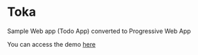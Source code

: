 # Toka
Sample Web app (Todo App) converted to Progressive Web App

You can access the demo [here](https://toka-mobile.netlify.app)
